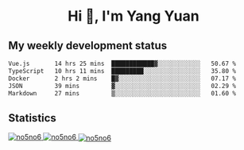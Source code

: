 <h1 align="center">Hi 👋, I'm Yang Yuan</h1>


## My weekly development status
<!--START_SECTION:waka-->

```txt
Vue.js       14 hrs 25 mins  ████████████▓░░░░░░░░░░░░   50.67 %
TypeScript   10 hrs 11 mins  █████████░░░░░░░░░░░░░░░░   35.80 %
Docker       2 hrs 2 mins    █▓░░░░░░░░░░░░░░░░░░░░░░░   07.17 %
JSON         39 mins         ▓░░░░░░░░░░░░░░░░░░░░░░░░   02.29 %
Markdown     27 mins         ▒░░░░░░░░░░░░░░░░░░░░░░░░   01.60 %
```

<!--END_SECTION:waka-->

## Statistics
<a href="https://github.com/anuraghazra/github-readme-stats">
  <img src="https://github-readme-stats.vercel.app/api/top-langs/?username=no5no6&theme=dracula" alt="no5no6">
</a>
<a href="https://github.com/anuraghazra/github-readme-stats">
  <img src="https://github-readme-stats.vercel.app/api?username=no5no6&show_icons=true&theme=dracula&line_height=40" alt="no5no6">
</a>
<a href="https://github.com/anuraghazra/github-readme-stats">
  <img align="center" src="https://github-readme-streak-stats.herokuapp.com/?user=no5no6&theme=dracula" alt="no5no6" />
</a>